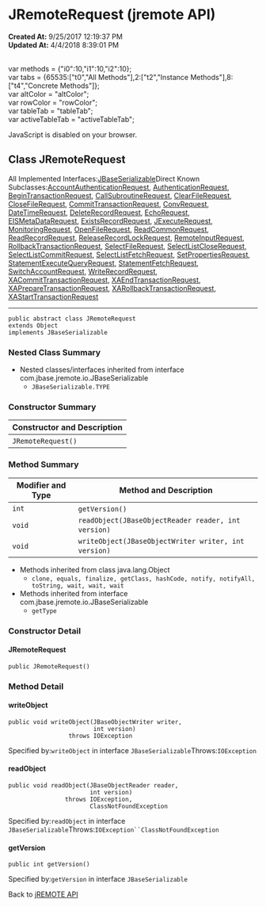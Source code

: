 # JRemoteRequest (jremote API)

**Created At:** 9/25/2017 12:19:37 PM  
**Updated At:** 4/4/2018 8:39:01 PM  

<!--<br>    try {<br>        if (location.href.indexOf('is-external=true') == -1) {<br>            parent.document.title="JRemoteRequest (jremote   API)";<br>        }<br>    }<br>    catch(err) {<br>    }<br>//--><br>var methods = {"i0":10,"i1":10,"i2":10};<br>var tabs = {65535:["t0","All Methods"],2:["t2","Instance Methods"],8:["t4","Concrete Methods"]};<br>var altColor = "altColor";<br>var rowColor = "rowColor";<br>var tableTab = "tableTab";<br>var activeTableTab = "activeTableTab";
JavaScript is disabled on your browser.



## Class JRemoteRequest

All Implemented Interfaces:[JBaseSerializable](/39250-io/com_jbase_jremote_io_jbaseserializable "interface in com.jbase.jremote.io")Direct Known Subclasses:[AccountAuthenticationRequest](/39270-protocol/com_jbase_jremote_protocol_accountauthenticationrequest "class in com.jbase.jremote.protocol"), [AuthenticationRequest](/39270-protocol/com_jbase_jremote_protocol_authenticationrequest "class in com.jbase.jremote.protocol"), [BeginTransactionRequest](/39270-protocol/com_jbase_jremote_protocol_begintransactionrequest "class in com.jbase.jremote.protocol"), [CallSubroutineRequest](/39270-protocol/com_jbase_jremote_protocol_callsubroutinerequest "class in com.jbase.jremote.protocol"), [ClearFileRequest](/39270-protocol/com_jbase_jremote_protocol_clearfilerequest "class in com.jbase.jremote.protocol"), [CloseFileRequest](/39270-protocol/com_jbase_jremote_protocol_closefilerequest "class in com.jbase.jremote.protocol"), [CommitTransactionRequest](/39270-protocol/com_jbase_jremote_protocol_committransactionrequest "class in com.jbase.jremote.protocol"), [ConvRequest](/39270-protocol/com_jbase_jremote_protocol_convrequest "class in com.jbase.jremote.protocol"), [DateTimeRequest](/39270-protocol/com_jbase_jremote_protocol_datetimerequest "class in com.jbase.jremote.protocol"), [DeleteRecordRequest](/39270-protocol/com_jbase_jremote_protocol_deleterecordrequest "class in com.jbase.jremote.protocol"), [EchoRequest](/39270-protocol/com_jbase_jremote_protocol_echorequest "class in com.jbase.jremote.protocol"), [EISMetaDataRequest](/39270-protocol/com_jbase_jremote_protocol_eismetadatarequest "class in com.jbase.jremote.protocol"), [ExistsRecordRequest](/39270-protocol/com_jbase_jremote_protocol_existsrecordrequest "class in com.jbase.jremote.protocol"), [JExecuteRequest](/39270-protocol/com_jbase_jremote_protocol_jexecuterequest "class in com.jbase.jremote.protocol"), [MonitoringRequest](/39270-protocol/com_jbase_jremote_protocol_monitoringrequest "class in com.jbase.jremote.protocol"), [OpenFileRequest](/39270-protocol/com_jbase_jremote_protocol_openfilerequest "class in com.jbase.jremote.protocol"), [ReadCommonRequest](/39270-protocol/com_jbase_jremote_protocol_readcommonrequest "class in com.jbase.jremote.protocol"), [ReadRecordRequest](/39270-protocol/com_jbase_jremote_protocol_readrecordrequest "class in com.jbase.jremote.protocol"), [ReleaseRecordLockRequest](/39270-protocol/com_jbase_jremote_protocol_releaserecordlockrequest "class in com.jbase.jremote.protocol"), [RemoteInputRequest](/39270-protocol/com_jbase_jremote_protocol_remoteinputrequest "class in com.jbase.jremote.protocol"), [RollbackTransactionRequest](/39270-protocol/com_jbase_jremote_protocol_rollbacktransactionrequest "class in com.jbase.jremote.protocol"), [SelectFileRequest](/39270-protocol/com_jbase_jremote_protocol_selectfilerequest "class in com.jbase.jremote.protocol"), [SelectListCloseRequest](/39270-protocol/com_jbase_jremote_protocol_selectlistcloserequest "class in com.jbase.jremote.protocol"), [SelectListCommitRequest](/39270-protocol/com_jbase_jremote_protocol_selectlistcommitrequest "class in com.jbase.jremote.protocol"), [SelectListFetchRequest](/39270-protocol/com_jbase_jremote_protocol_selectlistfetchrequest "class in com.jbase.jremote.protocol"), [SetPropertiesRequest](/39270-protocol/com_jbase_jremote_protocol_setpropertiesrequest "class in com.jbase.jremote.protocol"), [StatementExecuteQueryRequest](/39270-protocol/com_jbase_jremote_protocol_statementexecutequeryrequest "class in com.jbase.jremote.protocol"), [StatementFetchRequest](/39270-protocol/com_jbase_jremote_protocol_statementfetchrequest "class in com.jbase.jremote.protocol"), [SwitchAccountRequest](/39270-protocol/com_jbase_jremote_protocol_switchaccountrequest "class in com.jbase.jremote.protocol"), [WriteRecordRequest](/39270-protocol/com_jbase_jremote_protocol_writerecordrequest "class in com.jbase.jremote.protocol"), [XACommitTransactionRequest](/39270-protocol/com_jbase_jremote_protocol_xacommittransactionrequest "class in com.jbase.jremote.protocol"), [XAEndTransactionRequest](/39270-protocol/com_jbase_jremote_protocol_xaendtransactionrequest "class in com.jbase.jremote.protocol"), [XAPrepareTransactionRequest](/39270-protocol/com_jbase_jremote_protocol_xapreparetransactionrequest "class in com.jbase.jremote.protocol"), [XARollbackTransactionRequest](/39270-protocol/com_jbase_jremote_protocol_xarollbacktransactionrequest "class in com.jbase.jremote.protocol"), [XAStartTransactionRequest](/39270-protocol/com_jbase_jremote_protocol_xastarttransactionrequest "class in com.jbase.jremote.protocol")
* * *


```
public abstract class JRemoteRequest
extends Object
implements JBaseSerializable
```

### Nested Class Summary

- Nested classes/interfaces inherited from interface com.jbase.jremote.io.JBaseSerializable
    - `JBaseSerializable.TYPE`






### Constructor Summary


| Constructor and Description<br> |
| --- |
| `JRemoteRequest()` <br> |






### Method Summary


| Modifier and Type<br> | Method and Description<br> |
| --- | --- |
| `int`<br> | `getVersion()` <br> |
| `void`<br> | `readObject(JBaseObjectReader reader, int version)` <br> |
| `void`<br> | `writeObject(JBaseObjectWriter writer, int version)` <br> |


- Methods inherited from class java.lang.Object
    - `clone, equals, finalize, getClass, hashCode, notify, notifyAll, toString, wait, wait, wait`
- Methods inherited from interface com.jbase.jremote.io.JBaseSerializable
    - `getType`

### Constructor Detail

#### JRemoteRequest

```
public JRemoteRequest()
```



### 


### Method Detail

#### writeObject

```
public void writeObject(JBaseObjectWriter writer,
                        int version)
                 throws IOException
```
Specified by:`writeObject` in interface `JBaseSerializable`Throws:`IOException`
#### readObject

```
public void readObject(JBaseObjectReader reader,
                       int version)
                throws IOException,
                       ClassNotFoundException
```
Specified by:`readObject` in interface `JBaseSerializable`Throws:`IOException``ClassNotFoundException`
#### getVersion

```
public int getVersion()
```
Specified by:`getVersion` in interface `JBaseSerializable`

Back to [jREMOTE API](com_jbase_jremote_package-summary)


